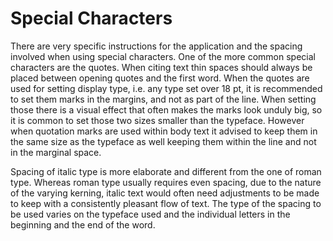 # Special Characters

There are very specific instructions for the application and the spacing involved when using special characters. One of the more common special characters are the quotes. When citing text thin spaces should always be placed between opening quotes and the first word. When the quotes are used for setting display type, i.e. any type set over 18 pt, it is recommended to set them marks in the margins, and not as part of the line. When setting those there is a visual effect that often makes the marks look unduly big, so it is common to set those two sizes smaller than the typeface. However when quotation marks are used within body text it advised to keep them in the same size as the typeface as well keeping them within the line and not in the marginal space.

Spacing of italic type is more elaborate and different from the one of roman type. Whereas roman type usually requires even spacing, due to the nature of the varying kerning, italic text would often need adjustments to be made to keep with a consistently pleasant flow of text. The type of the spacing to be used varies on the typeface used and the individual letters in the beginning and the end of the word.